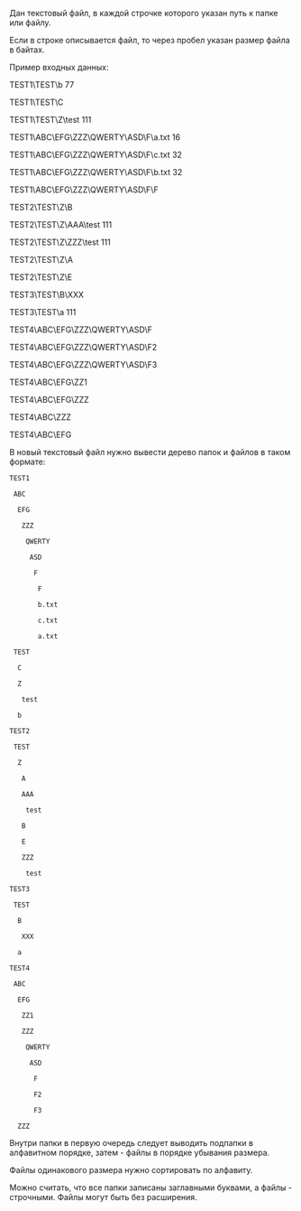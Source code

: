 Дан текстовый файл, в каждой строчке которого указан путь к папке или файлу.

Если в строке описывается файл, то через пробел указан размер файла в байтах.

Пример входных данных:

 

TEST1\TEST\b 77

TEST1\TEST\C

TEST1\TEST\Z\test 111

TEST1\ABC\EFG\ZZZ\QWERTY\ASD\F\a.txt 16

TEST1\ABC\EFG\ZZZ\QWERTY\ASD\F\c.txt 32

TEST1\ABC\EFG\ZZZ\QWERTY\ASD\F\b.txt 32

TEST1\ABC\EFG\ZZZ\QWERTY\ASD\F\F

TEST2\TEST\Z\B

TEST2\TEST\Z\AAA\test 111

TEST2\TEST\Z\ZZZ\test 111

TEST2\TEST\Z\A

TEST2\TEST\Z\E

TEST3\TEST\B\XXX

TEST3\TEST\a 111

TEST4\ABC\EFG\ZZZ\QWERTY\ASD\F

TEST4\ABC\EFG\ZZZ\QWERTY\ASD\F2

TEST4\ABC\EFG\ZZZ\QWERTY\ASD\F3

TEST4\ABC\EFG\ZZ1

TEST4\ABC\EFG\ZZZ

TEST4\ABC\ZZZ

TEST4\ABC\EFG

 

В новый текстовый файл нужно вывести дерево папок и файлов в таком формате:

 
```
TEST1

 ABC

  EFG

   ZZZ

    QWERTY

     ASD

      F

       F

       b.txt

       c.txt

       a.txt

 TEST

  C

  Z

   test

  b

TEST2

 TEST

  Z

   A

   AAA

    test

   B

   E

   ZZZ

    test

TEST3

 TEST

  B

   XXX

  a

TEST4

 ABC

  EFG

   ZZ1

   ZZZ

    QWERTY

     ASD

      F

      F2

      F3

  ZZZ
```
 

Внутри папки в первую очередь следует выводить подпапки в алфавитном порядке, затем - файлы в порядке убывания размера.

Файлы одинакового размера нужно сортировать по алфавиту.

Можно считать, что все папки записаны заглавными буквами, а файлы - строчными. Файлы могут быть без расширения.

